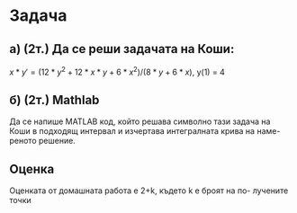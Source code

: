 # Задача
## а) (2т.) Да се реши задачата на Коши:
$x*y′ =(12 * y^2 + 12 * x * y + 6 * x^2) / (8 * y + 6 * x)$, y(1) = 4
## б) (2т.) Mathlab
Да се напише MATLAB код, който решава символно тази задача
на Коши в подходящ интервал и изчертава интегралната крива на наме-
реното решение.
## Оценка
Оценката от домашната работа е 2+k, където k е броят на по-
лучените точки

